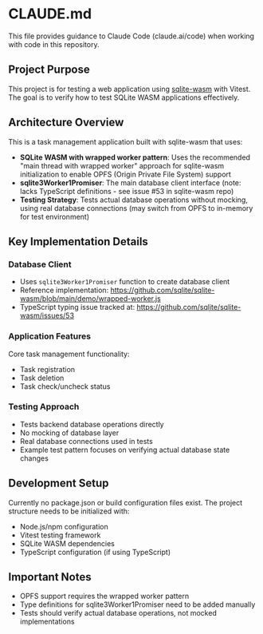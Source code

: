 # CLAUDE.md

This file provides guidance to Claude Code (claude.ai/code) when working with code in this repository.

## Project Purpose

This project is for testing a web application using [sqlite-wasm](https://github.com/sqlite/sqlite-wasm) with Vitest. The goal is to verify how to test SQLite WASM applications effectively.

## Architecture Overview

This is a task management application built with sqlite-wasm that uses:

- **SQLite WASM with wrapped worker pattern**: Uses the recommended "main thread with wrapped worker" approach for sqlite-wasm initialization to enable OPFS (Origin Private File System) support
- **sqlite3Worker1Promiser**: The main database client interface (note: lacks TypeScript definitions - see issue #53 in sqlite-wasm repo)
- **Testing Strategy**: Tests actual database operations without mocking, using real database connections (may switch from OPFS to in-memory for test environment)

## Key Implementation Details

### Database Client

- Uses `sqlite3Worker1Promiser` function to create database client
- Reference implementation: https://github.com/sqlite/sqlite-wasm/blob/main/demo/wrapped-worker.js
- TypeScript typing issue tracked at: https://github.com/sqlite/sqlite-wasm/issues/53

### Application Features

Core task management functionality:
- Task registration
- Task deletion
- Task check/uncheck status

### Testing Approach

- Tests backend database operations directly
- No mocking of database layer
- Real database connections used in tests
- Example test pattern focuses on verifying actual database state changes

## Development Setup

Currently no package.json or build configuration files exist. The project structure needs to be initialized with:

- Node.js/npm configuration
- Vitest testing framework
- SQLite WASM dependencies
- TypeScript configuration (if using TypeScript)

## Important Notes

- OPFS support requires the wrapped worker pattern
- Type definitions for sqlite3Worker1Promiser need to be added manually
- Tests should verify actual database operations, not mocked implementations
